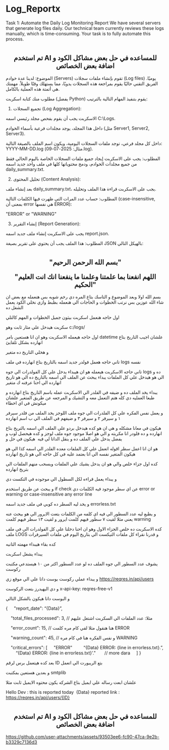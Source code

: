 # Log_Reportx
Task 1: Automate the Daily Log Monitoring Report  We have several servers that generate log files daily. Our technical team currently reviews these logs manually, which is time-consuming. Your task is to fully automate this process.


<h1 align="center">
</h1>
<h2 align="center">
تم استخدم AI للمساعده في حل بعض مشاكل الكود و اضافة بعض الخصائص

</h1>

الموضوع: لدينا عدة خوادم (Servers) تقوم بإنشاء ملفات سجلات (Log files) يوميًا. الفريق التقني حاليًا يقوم بمراجعة هذه السجلات يدويًا، مما يستهلك وقتًا طويلاً. مهمتك هي أتمتة هذه العملية بالكامل.


مطلوب منك كتابة اسكربت (يفضل Python) يقوم بتنفيذ المهام التالية بالترتيب:

1. تجميع السجلات (Log Aggregation):

الاسكربت يجب أن يقوم بفحص مجلد رئيسي اسمه C:\Logs\.

داخل هذا المجلد، يوجد مجلدات فرعية بأسماء الخوادم (مثل Server1, Server2, Server3).

داخل كل مجلد فرعي، توجد ملفات السجلات اليومية، ويكون اسم الملف بالصيغة التالية: YYYY-MM-DD.log (مثال: 2025-07-09.log).

المطلوب: يجب على الاسكربت إيجاد جميع ملفات السجلات الخاصة باليوم الحالي فقط من جميع مجلدات الخوادم، ودمج محتوياتها كلها في ملف واحد جديد اسمه daily_summary.txt.

2. تحليل المحتوى (Content Analysis):

بعد إنشاء ملف daily_summary.txt، يجب على الاسكربت قراءة هذا الملف وتحليله.

المطلوب: حساب عدد المرات التي ظهرت فيها الكلمات التالية (case-insensitive, بمعنى أن error هي نفسها ERROR):

"ERROR" or "WARNING"

3. إنشاء التقرير (Report Generation):

يجب على الاسكربت إنشاء ملف جديد اسمه report.json.

المطلوب: هذا الملف يجب أن يحتوي على تقرير بصيغة JSON بالهيكل التالي:


<h1 align="center">
</h1>
<h2 align="center">
 "بسم الله الرحمن الرحيم"
</p>
  "اللهم انفعنا بما علمتنا وعلمنا ما ينفعنا انك انت العليم الحكيم"
</h2>


بسم الله اولا وبعد الموضوع و التاسك بتاع المره دي رخم شويه بس هنعمله مع بعض ان شاء الله عوزين بس نرتب الخطوات و الحاجات الي هنعمله بظبط وازي نخلي الكود يعمل الشغل ده


اول حاجه هنعمل اسكربت بيثون جميل الخطوات و المهم كالتلي

سكربت هيدخل علي مثار ثابت وهو c:/logs/

اول حاجه هيعمله الاسكربت وهو ان انا هستعين بامر datetime علشان اجيب التاريخ بتاع انهارده بشكل تلقايئ

و هخلي التاريخ ده متغير

تاني حاجه هعمل فولدر جديد اسمه بالتاريخ بتاع انهارده في ملف logs نفسه

تاني حاجه الاسكربت هيعمله هو ان هيبداء يدخل علي كل الفولدرات الي جوه logs ده و الي هو هيدخل علي كل الملفات يبداء يبحث عن الملف الي اسمه بالتاريخ ده الي هو تاريخ انهارده الي احنا عرفنه ك متغير

يبداء يخد الملف ده و ضيفه في الفلدر الي الاسكربت عمله باسم التاريخ بتاع انهارده و طبعا العمليه دي كله هتم التعمل معه و التشيك و المرجعه عن طريق المتغير علشان ميكونش في اي اخطاء

و يعمل نفس الفكره علي كل الفلدرات الي جوه ملف اللوجز يخد الملف من فلدر سيرفر ١ و سيرفر ٢ و سيرفر ٣ و ضيفهم في الملف الي ب اسم انهارده

هيكون في معانا مشكله و هي ان هو كده هيدخل بردو علي الملف الي اسمه بالتريخ بتاع انهارده و ده فلودر انا مكريته و الي هو اصلا موجود جوه ملف لوجز و كده هيحصل لوب و يفضل يدخل علي الملف ده و ينقل الداتا لي فيه  هيكون في حل و 

هو ان انا اعمل سطر اقوله اتعمل علي كل الملفات معده الفلدر الي اسمه كذا الي هو هيكون المتغير نفسه الي انا بعتمد عليه في كل حاجه الي هو تاريخ انهارده

كده اول جزاء خلص والي هو ان يدخل يشيك علي الملفات ويسحب منهم الملفات الي بتريخ انهارده 

و يبداء يعمل قراءه لكل السطول الي موجوده في التكست دي

و يبحث عن طريق استخدم if check عن اي سطر موجود فيه الكلمات دي
error or warning or case-insensitive any error line

و يخد ليه السطر ده كوبي في ملف جديد اسمه errorless.txt

و يطبع ليه عدد السطور الي فيه اي كلمه من الكلمات بتعت الايرور الي هو بيحث عنه يعني مثلا لقيت ٧ سطور فيهم كلمت ايرور و لقيت ١٣ سطر فيهم كلمت warning

كده الاسكربت ده خلص الجزاء الاول وهو ان احنا دخلنا علي كل الفولدرات الي في ملف ملف LOGS و قدرنا نقراء كل ملفات التيكست الي بتاريخ اليوم في ملفات السيرفرات 

كده بقاء هيبداء مهمته التانيه 

يبداء يشغل اسكربت 

يشوف عدد السطور الي جوه الملف ده لو عدد السطور اكتر من ١٠ هيستدعي مكتبت ركوست

و يبداء عملي ركوست بوست داتا علي الي موقع زي  https://reqres.in/api/users

و دي اليهيدرز بتعت الركوست x-api-key: reqres-free-v1

و البوست داتا هيكون بالشكل التالي


{
    "report_date": “{Data}”,
    
    "total_files_processed": 3, // مثلا: عدد الملفات الي السكربت اشتغل عليهم 
    
    "error_count": 15, // هنا هنقول مثلا لقي كام مره كلمت ERROR
    
    "warning_count": 45, // و نفس الفكره هنا في كام مره  WARNING
    
    "critical_errors": [
    "ERROR" 
        “{Data} ERROR: {line in errorless.txt}.”,
        “{Data} ERROR: {line in errorless.txt}'."
      // more dara
    ]
}




بعد كده هيتعمل برس لرقم ID بتع الريبورت الي اتعمل

و بعدين هستعين بمكتبت smtplib

علشان ابعت رساله علي ايميل بتاع الشركه يكون محتوه الايميل ثابت مثلا

Hello Dev :
this is reported today  {Data}
reported link : https://reqres.in/api/users/{ID}



<h1 align="center">
</h1>
<h2 align="center">
تم استخدم AI للمساعده في حل بعض مشاكل الكود و اضافة بعض الخصائص

</h1>

https://github.com/user-attachments/assets/93503ee6-fc90-47ca-9e2b-b3329c7136d3
